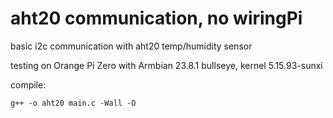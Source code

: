# aht20 communication, no wiringPi

basic i2c communication with aht20 temp/humidity sensor

testing on Orange Pi Zero with Armbian 23.8.1 bullseye, kernel 5.15.93-sunxi

compile:
```
g++ -o aht20 main.c -Wall -O
```